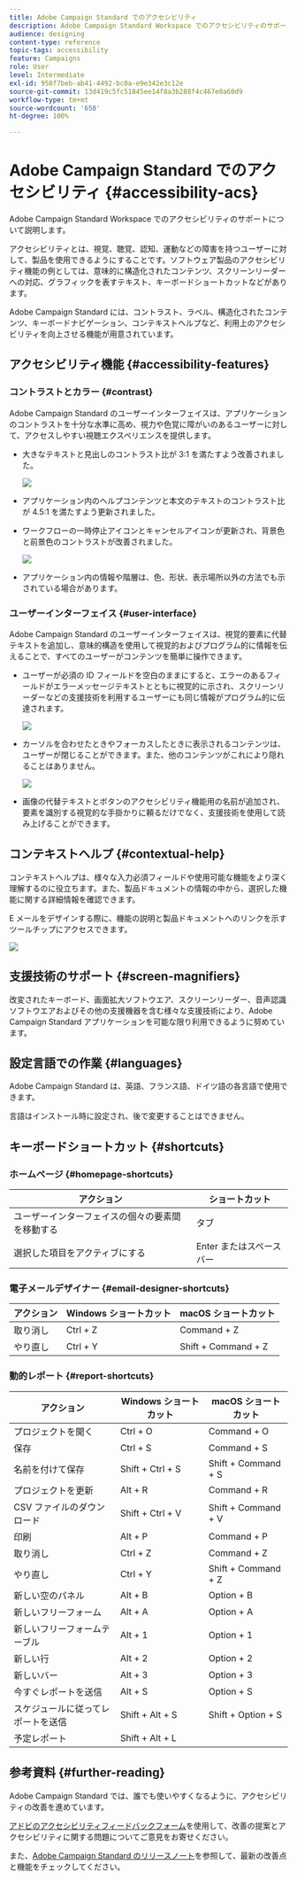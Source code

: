 ```yaml
---
title: Adobe Campaign Standard でのアクセシビリティ
description: Adobe Campaign Standard Workspace でのアクセシビリティのサポートについて説明します。
audience: designing
content-type: reference
topic-tags: accessibility
feature: Campaigns
role: User
level: Intermediate
exl-id: 958f7beb-ab41-4492-bc0a-e9e342e3c12e
source-git-commit: 13d419c5fc51845ee14f8a3b288f4c467e0a60d9
workflow-type: tm+mt
source-wordcount: '650'
ht-degree: 100%

---
```


# Adobe Campaign Standard でのアクセシビリティ {#accessibility-acs}

Adobe Campaign Standard Workspace でのアクセシビリティのサポートについて説明します。

アクセシビリティとは、視覚、聴覚、認知、運動などの障害を持つユーザーに対して、製品を使用できるようにすることです。ソフトウェア製品のアクセシビリティ機能の例としては、意味的に構造化されたコンテンツ、スクリーンリーダーへの対応、グラフィックを表すテキスト、キーボードショートカットなどがあります。

Adobe Campaign Standard には、コントラスト、ラベル、構造化されたコンテンツ、キーボードナビゲーション、コンテキストヘルプなど、利用上のアクセシビリティを向上させる機能が用意されています。

## アクセシビリティ機能 {#accessibility-features}

### コントラストとカラー {#contrast}

Adobe Campaign Standard のユーザーインターフェイスは、アプリケーションのコントラストを十分な水準に高め、視力や色覚に障がいのあるユーザーに対して、アクセスしやすい視聴エクスペリエンスを提供します。

* 大きなテキストと見出しのコントラスト比が 3:1 を満たすよう改善されました。

   ![](assets/accessibility_2.png)

* アプリケーション内のヘルプコンテンツと本文のテキストのコントラスト比が 4.5:1 を満たすよう更新されました。

* ワークフローの一時停止アイコンとキャンセルアイコンが更新され、背景色と前景色のコントラストが改善されました。

   ![](assets/accessibility_1.png)

* アプリケーション内の情報や階層は、色、形状、表示場所以外の方法でも示されている場合があります。

### ユーザーインターフェイス {#user-interface}

Adobe Campaign Standard のユーザーインターフェイスは、視覚的要素に代替テキストを追加し、意味的構造を使用して視覚的およびプログラム的に情報を伝えることで、すべてのユーザーがコンテンツを簡単に操作できます。

* ユーザーが必須の ID フィールドを空白のままにすると、エラーのあるフィールドがエラーメッセージテキストとともに視覚的に示され、スクリーンリーダーなどの支援技術を利用するユーザーにも同じ情報がプログラム的に伝達されます。

   ![](assets/accessibility_3.png)

* カーソルを合わせたときやフォーカスしたときに表示されるコンテンツは、ユーザーが閉じることができます。また、他のコンテンツがこれにより隠れることはありません。

   ![](assets/accessibility_4.png)

* 画像の代替テキストとボタンのアクセシビリティ機能用の名前が追加され、要素を識別する視覚的な手掛かりに頼るだけでなく、支援技術を使用して読み上げることができます。

<!--
### Create responsive resize for multiple devices {#resize-devices}

When designing for multiple devices and platforms, it's important to create a seamless experience for screen sizes across mobile and desktop resolutions.

Adobe Campaign Standard allows you to design and test emails and push notifications on different devices such as: iPhone, Android devices, iPad, Android tablet and desktop.

![](assets/accessibility_6.png)
-->

## コンテキストヘルプ {#contextual-help}

コンテキストヘルプは、様々な入力必須フィールドや使用可能な機能をより深く理解するのに役立ちます。また、製品ドキュメントの情報の中から、選択した機能に関する詳細情報を確認できます。

E メールをデザインする際に、機能の説明と製品ドキュメントへのリンクを示すツールチップにアクセスできます。

![](assets/accessibility_7.png)

## 支援技術のサポート {#screen-magnifiers}

改変されたキーボード、画面拡大ソフトウエア、スクリーンリーダー、音声認識ソフトウエアおよびその他の支援機器を含む様々な支援技術により、Adobe Campaign Standard アプリケーションを可能な限り利用できるように努めています。

## 設定言語での作業 {#languages}

Adobe Campaign Standard は、英語、フランス語、ドイツ語の各言語で使用できます。

言語はインストール時に設定され、後で変更することはできません。

## キーボードショートカット {#shortcuts}

### ホームページ {#homepage-shortcuts}

| アクション | ショートカット |
| --- | --- |
| ユーザーインターフェイスの個々の要素間を移動する | タブ |
| 選択した項目をアクティブにする | Enter またはスペースバー |

### 電子メールデザイナー {#email-designer-shortcuts}

| アクション | Windows ショートカット | macOS ショートカット |
| --- | --- | --- |
| 取り消し | Ctrl + Z | Command + Z |
| やり直し | Ctrl + Y | Shift + Command + Z |

### 動的レポート {#report-shortcuts}

| アクション | Windows ショートカット | macOS ショートカット |
| --- | --- | --- |
| プロジェクトを開く | Ctrl + O | Command + O |
| 保存 | Ctrl + S | Command + S |
| 名前を付けて保存 | Shift + Ctrl + S | Shift + Command + S |
| プロジェクトを更新 | Alt + R | Command + R |
| CSV ファイルのダウンロード | Shift + Ctrl + V | Shift + Command + V |
| 印刷 | Alt + P | Command + P |
| 取り消し | Ctrl + Z | Command + Z |
| やり直し | Ctrl + Y | Shift + Command + Z |
| 新しい空のパネル | Alt + B | Option + B |
| 新しいフリーフォーム | Alt + A | Option + A |
| 新しいフリーフォームテーブル | Alt + 1 | Option + 1 |
| 新しい行 | Alt + 2 | Option + 2 |
| 新しいバー | Alt + 3 | Option + 3 |
| 今すぐレポートを送信 | Alt + S | Option + S |
| スケジュールに従ってレポートを送信 | Shift + Alt + S | Shift + Option + S |
| 予定レポート | Shift + Alt + L | <!-- Should be 'Shift + Option + L ' but does not work on Mac --> |

## 参考資料 {#further-reading}

Adobe Campaign Standard では、誰でも使いやすくなるように、アクセシビリティの改善を進めています。

[アドビのアクセシビリティフィードバックフォーム](https://www.adobe.com/accessibility/feedback.html)を使用して、改善の提案とアクセシビリティに関する問題についてご意見をお寄せください。

また、[Adobe Campaign Standard のリリースノート](https://experienceleague.adobe.com/docs/campaign-standard/using/release-notes/release-notes.html?lang=ja#release-notes)を参照して、最新の改善点と機能をチェックしてください。

